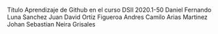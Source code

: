 Título
Aprendizaje de Github en el curso DSII 2020.1-50
Daniel Fernando Luna Sanchez
Juan David Ortiz Figueroa
Andres Camilo Arias Martinez
Johan Sebastian Neira Grisales
